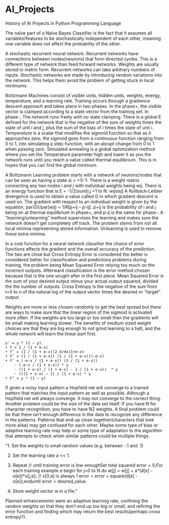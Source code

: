 # AI_Projects
History of AI Projects in Python Programming Language


The naïve part of a Naïve Bayes Classifier is the fact that it assumes all variables/features to be stochastically independent of each other, meaning one variable does not affect the probability of the other.

A stochastic recurrent neural network.  Recurrent networks have connections between nodes(neurons) that form directed cycles.  This is a different type of network than feed forward networks.  Weights are usually stored in matrix form.  Recurrent networks can take arbitrary numbers of inputs.  Stochastic networks are made by introducing random variations into the network.  This helps them avoid the problem of getting stuck in local minimums.
     
Boltzmann Machines consist of visible units, hidden units, weights, energy, temperature, and a learning rate.  Training occurs through a gradience descent approach and takes place in two phases.  In the phase+­, the visible vector is clamped according to a state vector from the training set.  In phase-, The network runs freely with no state clamping.
There is a global E defined for the network that is the negative of the sum of weights times the state of unit i and j, plus the sum of the bias of i times the state of unit i.
Temperature is a scalar that modifies the sigmoid function so that as it approaches zero, the sigmoid goes from a continuous function ranging from 0 to 1, into simulating a step-function, with an abrupt change from 0 to 1 when passing zero.
Simulated annealing is a global optimization method where you set the Temperature parameter high and lower it as you the network runs until you reach a value called thermal equilibrium.  This is in hopes that you can find the global minimum.

A Boltzmann Learning problem starts with a network of neurons/nodes that can be seen as having a state si = +1/-1.  There is a weight matrix connecting any two nodes i and j with individual weights being wij.  There is an energy function that is E = -1/2(sum[i,j =1 to N: wijsisj]
A Kullback-Leibler divergence is used to obtain a value called G in which gradient descent is used on.  The gradient with respect to an individual weight is given by the equation, par(G)/par(wij) = 1/R[p­+ij – p-ij].  p+ij is the probability of i and j being on at thermal equilibrium in phase+, and p-ij is the same for phase-.
A “learning/unlearning” method supervises the learning and makes sure the network doesn’t get completely off track.  The problem stems from not all local minima representing stored information.  Unlearning is used to remove these extra minima. 

In a cost function for a neural network classifier the choice of error functions affects the gradient and the overall accuracy of the prediction.  The two are close but Cross Entropy Error is considered the better is considered better for classification and predictions problems during training, the problem being Mean Squared Error relying too much on the incorrect outputs.    Afterward classification is the error method chosen because that is the one sought after in the first place. 
Mean Squared Error is the sum of your desired output minus your actual output squared, divided the the number of outputs.
Cross Entropy is the negative of the sum from t=0 to n of the natural log of the output vector times the desired or “target” output.

Weights are more or less chosen randomly to get the best spread but there are ways to make sure that the linear region of the sigmoid is activated more often.  If the weights are too large or too small then the gradients will be small making learning slower.  The benefits of medium sized weight choices are that they are big enough to not grind learning to a halt, and the whole network will learn the linear part first.

	y' = y * (1 – y).
    • Y = 1 / (1 + e-x)
    • Y’ = (1 / (1 + e-x))2 d/dx(1+e-x)
    • Y’ = (1 / (1 + e-x)) (1 / (1 + e-x))(-e-x)
    • Y’ = (-e-x / (1 + e-x)) (1 / (1 + e-x))
        ◦ (-e-x / (1 + e-x)) * y
        ◦ ((1 + e-x) / (1 + e-x) - 1 / (1 + e-x))  * y
        ◦ (((1 + e-x) – 1) / (1 + e-x) * y
    • Y’ = y * (1 – y)

If given a noisy input pattern a Hopfield net will converge to a trained pattern that matches the input pattern as well as possible.  Although a Hopfield net will always converge.  It may not converge to the correct thing.  Another problem could be the size of the data set itself.  If you have N for character recognition, you have to have N2 weights.  A final problem could be that there isn’t enough difference in the data to recognize any difference in the patterns.  Patterns that end up close together(characters that look more alike) may get confused for each other.  Maybe some type of bias or adaptive learning rate may help or some type of adaptation to the algorithm that attempts to check when similar patterns could be multiple things.

"1. Set the weights to small random values (e.g. between -.1 and .1)

2. Set the learning rate a << 1.

3. Repeat // until training error is low enoughSet total squared error = 0;For each training example e begin 
for j=0 to N do w[j] = w[j] + a*(d[e] - o[e])*x[j,e]; // x[0,e] is always 1
error = error + square(d[e] - o[e]);enduntil error < desired_value.

4. Store weight vector w in a file."


Planned enhancements were an adaptive learning rate, confining the random weights so that they don’t end up too big or small, and refining the error function and finding which may return the best results(perhaps cross entropy?).

